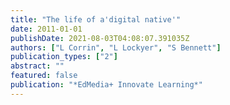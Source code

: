 ```yaml
---
title: "The life of a'digital native'"
date: 2011-01-01
publishDate: 2021-08-03T04:08:07.391035Z
authors: ["L Corrin", "L Lockyer", "S Bennett"]
publication_types: ["2"]
abstract: ""
featured: false
publication: "*EdMedia+ Innovate Learning*"
---
```


